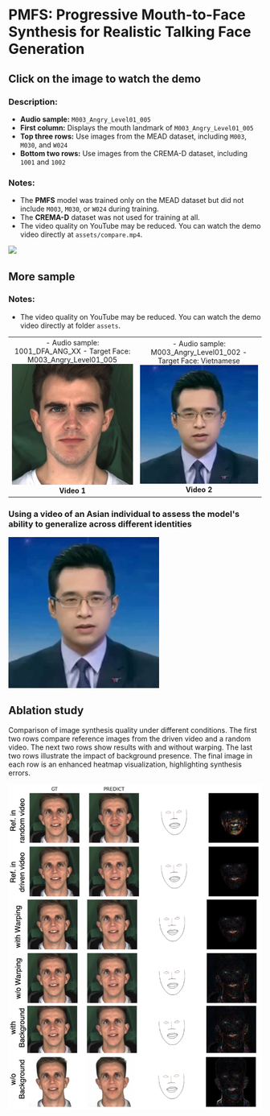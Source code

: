 # PMFS: Progressive Mouth-to-Face Synthesis for Realistic Talking Face Generation

## Click on the image to watch the demo

### Description:
- **Audio sample:** `M003_Angry_Level01_005`
- **First column:** Displays the mouth landmark of `M003_Angry_Level01_005`
- **Top three rows:** Use images from the MEAD dataset, including `M003`, `M030`, and `W024`
- **Bottom two rows:** Use images from the CREMA-D dataset, including `1001` and `1002`

### Notes:
- The **PMFS** model was trained only on the MEAD dataset but did not include `M003`, `M030`, or `W024` during training.
- The **CREMA-D** dataset was not used for training at all.
- The video quality on YouTube may be reduced. You can watch the demo video directly at `assets/compare.mp4`.

<a href="https://youtube.com/shorts/twI6TZMnpT8?feature=share" target="_blank" rel="noopener noreferrer">
  <img src="https://img.youtube.com/vi/twI6TZMnpT8/maxresdefault.jpg" width="600">
</a>

## More sample
### Notes:
- The video quality on YouTube may be reduced. You can watch the demo video directly at folder `assets`.
  
<div align="center">
  <table>
    <tr>
      <td align="center">
        - Audio sample: 1001_DFA_ANG_XX
        - Target Face: M003_Angry_Level01_005
        <a href="https://youtube.com/shorts/_z_0_uXIVDQ?feature=share" target="_blank" rel="noopener noreferrer">
          <img src="assets/Thumbnail_M003Angry01005.jpg" width="300">
        </a>
        <br>
        <b>Video 1</b>
      </td>
      <td align="center">
        - Audio sample: M003_Angry_Level01_002
        - Target Face: Vietnamese
        <a href="https://youtube.com/shorts/FGsDcgrDVWs?feature=share" target="_blank" rel="noopener noreferrer">
          <img src="assets/Thumbnail_VTV_M003Angry01005.jpg" width="300">
        </a>
        <br>
        <b>Video 2</b>
      </td>
    </tr>
  </table>
</div>


### Using a video of an Asian individual to assess the model's ability to generalize across different identities

  
<a href="https://youtube.com/shorts/FGsDcgrDVWs?feature=share" target="_blank" rel="noopener noreferrer">
  <img src="assets/Thumbnail_VTV_M003Angry01005.jpg" width="300">
</a>

## Ablation study
Comparison of image synthesis quality under different conditions. The first two rows compare reference images from the driven video and a random video. The next two rows show results with and without warping. The last two rows illustrate the impact of background presence. The final image in each row is an enhanced heatmap visualization, highlighting synthesis errors.

![Ablation Study](assets/Ablation_All.png)

